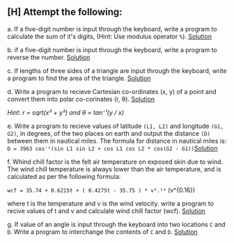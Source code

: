 ## [H] Attempt the following:

a. If a five-digit number is input through the keyboard, write a program to calculate the sum of it's digits, (Hint: Use modulus operator `%`). [Solution](./a.c)

b. if a five-digit number is input through the keyboard, write a program to reverse the number. [Solution](./b.c)

c. If lengths of three sides of a triangle are input through the keyboard, write a program to find the area of the triangle. [Solution](./c.c)

d. Write a program to recieve Cartesian co-ordinates (x, y) of a point and convert them into polar co-corinates (r, θ). [Solution](./d.c)

_Hint: r = sqrt(x² + y²) and θ = tan⁻¹(y / x)_

e. Write a program to recieve values of latitude `(L1, L2)` and longitude `(G1, G2)`, in degrees, of the two places on earth and output the distance `(D)` between them in nautical miles. The formula for distance in nautical miles is:
`D = 3963 cos⁻¹(sin L1 sin L2 + cos L1 cos L2 * cos(G2 - G1))`[Solution](./e.c)

f. Whind chill factor is the felt air temperature on exposed skin due to wind. The wind chill temperature is always lower than the air temperature, and is calculated as per the following formula: 

`wcf = 35.74 + 0.6215t + ( 0.4275t - 35.75 ) * v⁰.¹⁶` (v^{0.16})

where t is the temperature and v is the wind velocity. write a program to recive values of t and v and calculate wind chill factor (wcf). [Solution](./f.c)

g. If value of an angle is input through the keyboard into two locations `C` and `D`. Write a program to interchange the contents of `C` and `D`. [Solution](./g.c)
